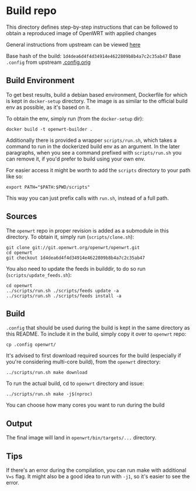 # Build repo
This directory defines step-by-step instructions that can be followed to obtain a reproduced image of OpenWRT with applied changes

General instructions from upstream can be viewed [here](https://openwrt.org/docs/guide-developer/toolchain/use-buildsystem)

Base hash of the build: `1d4dea6d4f4d34914e4622809b8b4a7c2c35ab47`
Base `.config` from upstream [.config.orig](https://downloads.openwrt.org/releases/21.02.3/targets/bcm27xx/bcm2711/config.buildinfo)

## Build Environment
To get best results, build a debian based environment, Dockerfile for which is kept in `docker-setup` directory.
The image is as similar to the official build env as possible, as it's based on it.

To obtain the env, simply run (from the `docker-setup` dir):
```
docker build -t openwrt-builder .
```

Additionally there is provided a wrapper `scripts/run.sh`, which takes a command to run in the dockerized build env as an argument.
In the later paragraphs, when you see a command prefixed with `scripts/run.sh` you can remove it, if you'd prefer to build using your own env.

For easier access it might be worth to add the `scripts` directory to your path like so:
```
export PATH="$PATH:$PWD/scripts"
```

This way you can just prefix calls with `run.sh`, instead of a full path.

## Sources
The `openwrt` repo in proper revision is added as a submodule in this directory.
To obtain it, simply run (`scripts/clone.sh`):
```
git clone git://git.openwrt.org/openwrt/openwrt.git
cd openwrt
git checkout 1d4dea6d4f4d34914e4622809b8b4a7c2c35ab47
```

You also need to update the feeds in builddir, to do so run (`scripts/update_feeds.sh`):
```
cd openwrt
../scripts/run.sh ./scripts/feeds update -a
../scripts/run.sh ./scripts/feeds install -a
```

## Build
`.config` that should be used during the build is kept in the same directory as this README.
To include it in the build, simply copy it over to `openwrt` repo:
```
cp .config openwrt/
```

It's advised to first download required sources for the build (especially if you're considering multi-core build), from the `openwrt` directory:
```
../scripts/run.sh make download
```

To run the actual build, cd to `openwrt` directory and issue:
```
../scripts/run.sh make -j$(nproc)
```

You can choose how many cores you want to run during the build

## Output
The final image will land in `openwrt/bin/targets/...` directory.

## Tips
If there's an error during the compilation, you can run make with additional `V=s` flag.
It might also be a good idea to run with `-j1`, so it's easier to see the error.
